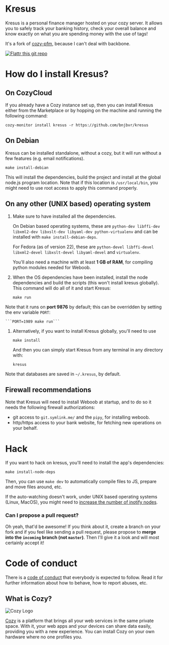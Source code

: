 # Kresus

Kresus is a personal finance manager hosted on your cozy server. It allows you
to safely track your banking history, check your overall balance and know
exactly on what you are spending money with the use of tags!

It's a fork of [cozy-pfm](https://github.com/seeker89/cozy-pfm), because I can't deal with backbone.

[![Flattr this git repo](http://api.flattr.com/button/flattr-badge-large.png)](https://flattr.com/submit/auto?user_id=bnj&url=https://github.com/bnjbvr/kresus&title=Kresus&language=&tags=github&category=software)

# How do I install Kresus?

## On CozyCloud

If you already have a Cozy instance set up, then you can install Kresus either
from the Marketplace or by hopping on the machine and running the following
command:

```cozy-monitor install kresus -r https://github.com/bnjbvr/kresus```

## On Debian

Kresus can be installed standalone, without a cozy, but it will run
without a few features (e.g. email notifications).

```make install-debian```

This will install the dependencies, build the project and install at the global
node.js program location. Note that if this location is `/usr/local/bin`, you
might need to use root access to apply this command properly.

## On any other (UNIX based) operating system

1. Make sure to have installed all the dependencies.

    On Debian based operating systems, these are `python-dev libffi-dev
libxml2-dev libxslt-dev libyaml-dev python-virtualenv` and can be installed
with `make install-debian-deps`.

    For Fedora (as of version 22), these are `python-devel libffi-devel
libxml2-devel libxslt-devel libyaml-devel` and `virtualenv`.

    You'll also need a machine with at least **1 GB of RAM**, for compiling
python modules needed for Weboob.

1. When the OS dependencies have been installed, install the node dependencies
and build the scripts (this won't install kresus globally). This command will
do all of it and start Kresus:

    ```make run```

Note that it runs on **port 9876** by default; this can be overridden by
setting the env variable `PORT`:

    ```PORT=1989 make run```

1. Alternatively, if you want to install Kresus globally, you'll need to use

    ```make install```

    And then you can simply start Kresus from any terminal in any directory with:

    `kresus`

Note that databases are saved in `~/.kresus`, by default.


## Firewall recommendations

Note that Kresus will need to install Weboob at startup, and to do so it needs
the following firewall authorizations:

- git access to `git.symlink.me/` and the `pipy`, for installing weboob.
- http/https access to your bank website, for fetching new operations on your
  behalf.

# Hack

If you want to hack on kresus, you'll need to install the app's dependencies:

```make install-node-deps```

Then, you can use ```make dev``` to automatically compile files to JS, prepare
and move files around, etc.

If the auto-watching doesn't work, under UNIX based operating systems (Linux,
MacOS), you might need to [increase the number of inotify
nodes](https://confluence.jetbrains.com/display/IDEADEV/Inotify+Watches+Limit).

### Can I propose a pull request?

Oh yeah, that'd be awesome! If you think about it, create a branch on your fork
and if you feel like sending a pull request, please propose to **merge into the
`incoming` branch (not `master`)**. Then I'll give it a look and will most
certainly accept it!

# Code of conduct

There is a [code of conduct](https://github.com/bnjbvr/kresus/blob/master/CodeOfConduct.md)
that everybody is expected to follow. Read it for further information about how
to behave, how to report abuses, etc.

## What is Cozy?

![Cozy Logo](https://raw.github.com/cozy/cozy-setup/gh-pages/assets/images/happycloud.png)

[Cozy](http://cozy.io) is a platform that brings all your web services in the
same private space.  With it, your web apps and your devices can share data
easily, providing you with a new experience. You can install Cozy on your own
hardware where no one profiles you.

